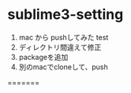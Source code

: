 # sublime3-setting

1. mac から pushしてみた test
2. ディレクトリ間違えて修正
3. packageを追加
4. 別のmacでcloneして、push

=======
